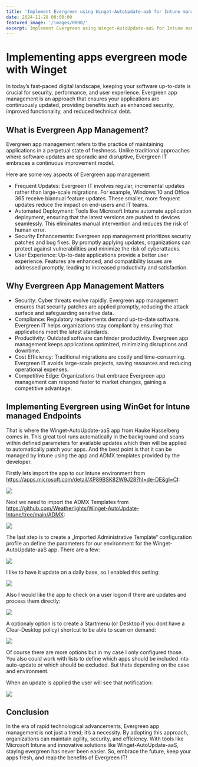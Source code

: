 ```yaml
---
title: 'Implement Evergreen using Winget-AutoUpdate-aaS for Intune managed Windows 11 Endpoints'
date: 2024-11-28 00:00:00
featured_image: '/images/0000/'
excerpt: Implement Evergreen using Winget-AutoUpdate-aaS for Intune managed Windows 11 Endpoints
---
```


# Implementing apps evergreen mode with Winget

In today’s fast-paced digital landscape, keeping your software up-to-date is crucial for security, performance, and user experience. Evergreen app management is an approach that ensures your applications are continuously updated, providing benefits such as enhanced security, improved functionality, and reduced technical debt.

## What is Evergreen App Management?
Evergreen app management refers to the practice of maintaining applications in a perpetual state of freshness. Unlike traditional approaches where software updates are sporadic and disruptive, Evergreen IT embraces a continuous improvement model.

Here are some key aspects of Evergreen app management:

- Frequent Updates: Evergreen IT involves regular, incremental updates rather than large-scale migrations. For example, Windows 10 and Office 365 receive biannual feature updates. These smaller, more frequent updates reduce the impact on end-users and IT teams.
- Automated Deployment: Tools like Microsoft Intune automate application deployment, ensuring that the latest versions are pushed to devices seamlessly. This eliminates manual intervention and reduces the risk of human error.
- Security Enhancements: Evergreen app management prioritizes security patches and bug fixes. By promptly applying updates, organizations can protect against vulnerabilities and minimize the risk of cyberattacks.
- User Experience: Up-to-date applications provide a better user experience. Features are enhanced, and compatibility issues are addressed promptly, leading to increased productivity and satisfaction.

## Why Evergreen App Management Matters
- Security: Cyber threats evolve rapidly. Evergreen app management ensures that security patches are applied promptly, reducing the attack surface and safeguarding sensitive data.
- Compliance: Regulatory requirements demand up-to-date software. Evergreen IT helps organizations stay compliant by ensuring that applications meet the latest standards.
- Productivity: Outdated software can hinder productivity. Evergreen app management keeps applications optimized, minimizing disruptions and downtime.
- Cost Efficiency: Traditional migrations are costly and time-consuming. Evergreen IT avoids large-scale projects, saving resources and reducing operational expenses.
- Competitive Edge: Organizations that embrace Evergreen app management can respond faster to market changes, gaining a competitive advantage.

## Implementing Evergreen using WinGet for Intune managed Endpoints
That is where the Winget-AutoUpdate-aaS app from Hauke Hasselberg comes in. This great tool runs automatically in the background and scans within defined parameters for available updates which then will be applied to automatically patch your apps. And the best point is that it can be managed by Intune using the app and ADMX templates provided by the developer.

Firstly lets import the app to our Intune environment from https://apps.microsoft.com/detail/XP89BSK82W9J28?hl=de-DE&gl=CI:

![](/images/0037/1.png)


Next we need to import the ADMX Templates from https://github.com/Weatherlights/Winget-AutoUpdate-Intune/tree/main/ADMX:

![](/images/0037/2.png)


The last step is to create a „Imported Administrative Template“ configuration profile an define the parameters for our environment for the Winget-AutoUpdate-aaS app. There are a few:

![](/images/0037/3.png)

I like to have it update on a daily base, so I enabled this setting:

![](/images/0037/4.png)

Also I would like the app to check on a user logon if there are updates and process them directly:

![](/images/0037/5.png)

A optionaly option is to create a Startmenu (or Desktop if you dont have a Clear-Desktop policy) shortcut to be able to scan on demand:

![](/images/0037/6.png)

Of course there are more options but in my case I only configured those. You also could work with lists to define which apps should be included into auto-update or which should be excluded. But thats depending on the case and environment.

When an update is applied the user will see that notification:

![](/images/0037/7.png)

## Conclusion
In the era of rapid technological advancements, Evergreen app management is not just a trend; it’s a necessity. By adopting this approach, organizations can maintain agility, security, and efficiency. With tools like Microsoft Intune and innovative solutions like Winget-AutoUpdate-aaS, staying evergreen has never been easier. So, embrace the future, keep your apps fresh, and reap the benefits of Evergreen IT!